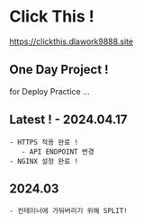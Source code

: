 # Click This !
https://clickthis.dlawork9888.site

## One Day Project ! 
for Deploy Practice ...

## Latest ! - 2024.04.17
```
- HTTPS 적용 완료 !
   - API ENDPOINT 변경
- NGINX 설정 완료 !
```

## 2024.03
```
- 컨테이너에 가둬버리기 위해 SPLIT!
```

